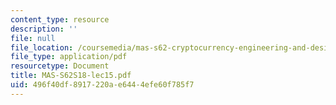 ```yaml
---
content_type: resource
description: ''
file: null
file_location: /coursemedia/mas-s62-cryptocurrency-engineering-and-design-spring-2018/496f40df8917220ae6444efe60f785f7_MAS-S62S18-lec15.pdf
file_type: application/pdf
resourcetype: Document
title: MAS-S62S18-lec15.pdf
uid: 496f40df-8917-220a-e644-4efe60f785f7
---
```


